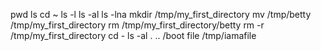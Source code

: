 pwd
ls
cd ~
ls -l
ls -al
ls -lna
mkdir /tmp/my_first_directory
mv /tmp/betty /tmp/my_first_directory
rm /tmp/my_first_directory/betty
rm -r /tmp/my_first_directory
cd -
ls -al . .. /boot
file /tmp/iamafile
